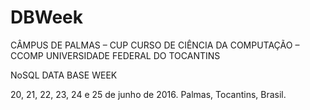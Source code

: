 # DBWeek

CÂMPUS DE PALMAS – CUP
CURSO DE CIÊNCIA DA COMPUTAÇÃO – CCOMP
UNIVERSIDADE FEDERAL DO TOCANTINS

NoSQL DATA BASE WEEK

20, 21, 22, 23, 24 e 25 de junho de 2016.
Palmas, Tocantins, Brasil.
